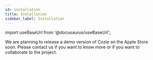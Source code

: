 ```yaml
---
id: installation
title: Installation
sidebar_label: Installation
---
```


import useBaseUrl from '@docusaurus/useBaseUrl';

We are planning to release a demo version of Cozie on the Apple Store soon. Please contact us if you want to know more or if you want to collaborate to the project.

